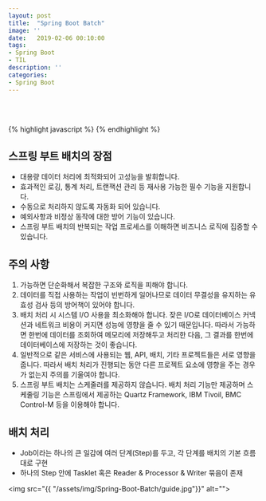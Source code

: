 ```yaml
---
layout: post
title:  "Spring Boot Batch"
image: ''
date:   2019-02-06 00:10:00
tags:
- Spring Boot
- TIL
description: ''
categories:
- Spring Boot
---
```


<br/>
<br/>

{% highlight javascript %}
{% endhighlight %}


## 스프링 부트 배치의 장점
- 대용량 데이터 처리에 최적화되어 고성능을 발휘합니다.
- 효과적인 로깅, 통계 처리, 트랜잭션 관리 등 재사용 가능한 필수 기능을 지원합니다.
- 수동으로 처리하지 않도록 자동화 되어 있습니다.
- 예외사항과 비정상 동작에 대한 방어 기능이 있습니다.
- 스프링 부트 배치의 반복되는 작업 프로세스를 이해하면 비즈니스 로직에 집중할 수 있습니다.

## 주의 사항
1. 가능하면 단순화해서 복잡한 구조와 로직을 피해야 합니다.
2. 데이터를 직접 사용하는 작업이 빈번하게 일어나므로 데이터 무결성을 유지하는 유효성 검사 등의 방어책이 있어야 합니다.
3. 배치 처리 시 시스템 I/O 사용을 최소화해야 합니다. 잦은 I/O로 데이터베이스 커넥션과 네트워크 비용이 커지면 성능에 영향을 줄 수 있기 때문입니다. 따라서 가능하면 한번에 데이터를 조회하여 메모리에 저장해두고 처리한 다음, 그 결과를 한번에 데이터베이스에 저장하는 것이 좋습니다.
4. 일반적으로 같은 서비스에 사용되는 웹, API, 배치, 기타 프로젝트들은 서로 영향을 줍니다. 따라서 배치 처리가 진행되는 동안 다른 프로젝트 요소에 영향을 주는 경우가 없는지 주의를 기울여야 합니다.
5. 스프링 부트 배치는 스케줄러를 제공하지 않습니다. 배치 처리 기능만 제공하며 스케줄링 기능은 스프링에서 제공하는 Quartz Framework, IBM Tivoil, BMC Control-M 등을 이용해야 합니다.

## 배치 처리
- Job이라는 하나의 큰 일감에 여러 단계(Step)를 두고, 각 단계를 배치의 기본 흐름대로 구현
- 하나의 Step 안에 Tasklet 혹은 Reader & Processor & Writer 묶음이 존재

<img src="{{ "/assets/img/Spring-Boot-Batch/guide.jpg"}}" alt="">

